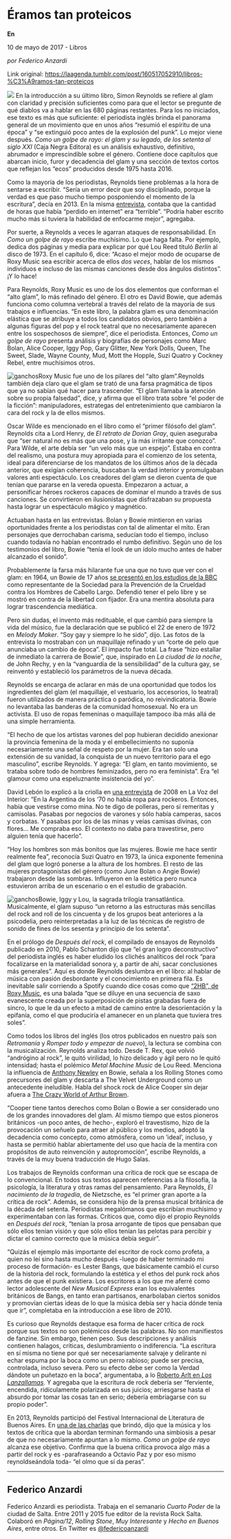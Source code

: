 # Éramos tan proteicos

**En**

10 de mayo de 2017 - Libros

_por Federico Anzardi_

Link original: https://laagenda.tumblr.com/post/160517052910/libros-%C3%A9ramos-tan-proteicos

![](https://64.media.tumblr.com/d3a6b92b5f0a46975324245af618a5fe/tumblr_inline_pk0jr3GCI21t6q87u_500.jpg)
En la introducción a su último libro, Simon Reynolds se refiere al glam con claridad y precisión suficientes como para que el lector se pregunte de qué diablos va a hablar en las 680 páginas restantes. Para los no iniciados, ese texto es más que suficiente: el periodista inglés brinda el panorama general de un movimiento que en unos años “resumió el espíritu de una época” y “se extinguió poco antes de la explosión del punk”. Lo mejor viene después. *Como un golpe de rayo: el glam y su legado, de los setenta al siglo XXI* (Caja Negra Editora) es un análisis exhaustivo, definitivo, abrumador e imprescindible sobre el género. Contiene doce capítulos que abarcan inicio, furor y decadencia del glam y una sección de textos cortos que reflejan los “ecos” producidos desde 1975 hasta 2016. 

Como la mayoría de los periodistas, Reynolds tiene problemas a la hora de sentarse a escribir. “Sería un error decir que soy disciplinado, porque la verdad es que paso mucho tiempo posponiendo el momento de la escritura”, decía en 2013. En la misma [entrevista](https://medium.com/@luchalibro/simon-reynolds-llegaba-a-melody-maker-como-mois%C3%A9s-con-las-tablas-de-la-ley-2bf66b1c484d), contaba que la cantidad de horas que había “perdido en internet” era “terrible”. “Podría haber escrito mucho más si tuviera la habilidad de enfocarme mejor”, agregaba. 

Por suerte, a Reynolds a veces le agarran ataques de responsabilidad. En *Como un golpe de rayo* escribe muchísimo. Lo que haga falta. Por ejemplo, dedica dos páginas y media para explicar por qué Lou Reed tituló *Berlin* al disco de 1973. 
En el capítulo 6, dice: “Acaso el mejor modo de ocuparse de Roxy Music sea escribir acerca de ellos *dos veces*, hablar de los mismos individuos e incluso de las mismas canciones desde dos ángulos distintos”. ¡Y lo hace! 

Para Reynolds, Roxy Music es uno de los dos elementos que conforman el “alto glam”, lo más refinado del género. El otro es David Bowie, que además funciona como columna vertebral a través del relato de la mayoría de sus trabajos e influencias. “En este libro, la palabra glam es una denominación elástica que se atribuye a todos los candidatos obvios, pero también a algunas figuras del pop y el rock teatral que no necesariamente aparecen entre los sospechosos de siempre”, dice el periodista. Entonces, *Como un golpe de rayo* presenta análisis y biografías de personajes como Marc Bolan, Alice Cooper, Iggy Pop, Gary Glitter, New York Dolls, Queen, The Sweet, Slade, Wayne County, Mud, Mott the Hopple, Suzi Quatro y Cockney Rebel, entre muchísimos otros. 

![ganchos](https://64.media.tumblr.com/d3a6b92b5f0a46975324245af618a5fe/tumblr_inline_pk0jr3GCI21t6q87u_500.jpg)Roxy Music fue uno de los pilares del “alto glam”.Reynolds también deja claro que el glam se trató de una farsa pragmática de tipos que ya no sabían qué hacer para trascender. “El glam llamaba la atención sobre su propia falsedad”, dice, y afirma que el libro trata sobre “el poder de la ficción”: manipuladores, estrategas del entretenimiento que cambiaron la cara del rock y la de ellos mismos. 

Oscar Wilde es mencionado en el libro como el “primer filósofo del glam”. Reynolds cita a Lord Henry, de *El retrato de Dorian Gray*, quien aseguraba que “ser natural no es más que una pose, y la más irritante que conozco”. Para Wilde, el arte debía ser “un velo más que un espejo”. Estaba en contra del realismo, una postura muy apropiada para el comienzo de los setenta, ideal para diferenciarse de los mandatos de los últimos años de la década anterior, que exigían coherencia, buscaban la verdad interior y promulgaban valores anti espectáculo. Los creadores del glam se dieron cuenta de que tenían que pararse en la vereda opuesta. Empezaron a actuar, a personificar héroes rockeros capaces de dominar el mundo a través de sus canciones. Se convirtieron en ilusionistas que disfrazaban su propuesta hasta lograr un espectáculo mágico y magnético. 

Actuaban hasta en las entrevistas. Bolan y Bowie mintieron en varias oportunidades frente a los periodistas con tal de alimentar el mito. Eran personajes que derrochaban carisma, seducían todo el tiempo, incluso cuando todavía no habían encontrado el rumbo definitivo. Según uno de los testimonios del libro, Bowie “tenía el look de un ídolo mucho antes de haber alcanzado el sonido”. 

Probablemente la farsa más hilarante fue una que no tuvo que ver con el glam: en 1964, un Bowie de 17 años [se presentó en los estudios de la BBC](https://www.youtube.com/watch?v=w-ShvccGqsw) como representante de la Sociedad para la Prevención de la Crueldad contra los Hombres de Cabello Largo. Defendió tener el pelo libre y se mostró en contra de la libertad con fijador. Era una mentira absoluta para lograr trascendencia mediática. 

Pero sin dudas, el invento más redituable, el que cambió para siempre la vida del músico, fue la declaración que se publicó el 22 de enero de 1972 en *Melody Maker*. “Soy gay y siempre lo he sido”, dijo. Las fotos de la entrevista lo mostraban con un maquillaje refinado y un “corte de pelo que anunciaba un cambio de época”.
El impacto fue total. La frase “hizo estallar de inmediato la carrera de Bowie”, que, inspirado en *La ciudad de la noche*, de John Rechy, y en la “vanguardia de la sensibilidad” de la cultura gay, se reinventó y estableció los parámetros de la nueva década. 

Reynolds se encarga de aclarar en más de una oportunidad que todos los ingredientes del glam (el maquillaje, el vestuario, los accesorios, lo teatral) fueron utilizados de manera práctica o paródica, no reivindicatoria. Bowie no levantaba las banderas de la comunidad homosexual. No era un activista. El uso de ropas femeninas o maquillaje tampoco iba más allá de una simple herramienta. 

 “El hecho de que los artistas varones del pop hubieran decidido anexionar la provincia femenina de la moda y el embellecimiento no suponía necesariamente una señal de respeto por la mujer. Era tan solo una extensión de su vanidad, la conquista de un nuevo territorio para el ego masculino”, escribe Reynolds. Y agrega: “El glam, en tanto movimiento, se trataba sobre todo de hombres feminizados, pero no era feminista”. Era “el glamour como una espeluznante insistencia del yo”. 

David Lebón lo explicó a la criolla en [una entrevista](http://archivo.lavoz.com.ar/nota.asp?nota_id=182211) de 2008 en La Voz del Interior: “En la Argentina de los ‘70 no había ropa para rockeros. Entonces, había que vestirse como mina. No te digo de polleras, pero sí remeritas y camisolas. Pasabas por negocios de varones y sólo había camperas, sacos y corbatas. Y pasabas por los de las minas y veías camisas divinas, con flores… Me compraba eso. El contexto no daba para travestirse, pero alguien tenía que hacerlo”. 

“Hoy los hombres son más bonitos que las mujeres. Bowie me hace sentir realmente fea”, reconocía Suzi Quatro en 1973, la única exponente femenina del glam que logró ponerse a la altura de los hombres. El resto de las mujeres protagonistas del género (como June Bolan o Angie Bowie) trabajaron desde las sombras. Influyeron en la estética pero nunca estuvieron arriba de un escenario o en el estudio de grabación. 

![ganchos](https://64.media.tumblr.com/101a5224601386ce77645bc7146b0e0c/tumblr_inline_pk0jr34d8C1t6q87u_500.jpg)Bowie, Iggy y Lou, la sagrada trilogía transatlántica.
Musicalmente, el glam supuso “un retorno a las estructuras más sencillas del rock and roll de los cincuenta y de los grupos beat anteriores a la psicodelia, pero reinterpretadas a la luz de las técnicas de registro de sonido de fines de los sesenta y principio de los setenta”. 

En el prólogo de *Después del rock*, el compilado de ensayos de Reynolds publicado en 2010, Pablo Schanton dijo que “el gran logro deconstructivo” del periodista inglés es haber eludido los clichés analíticos del rock “para focalizarse en la materialidad sonora y, a partir de ahí, sacar conclusiones más generales”. Aquí es donde Reynolds deslumbra en el libro: al hablar de música con pasión desbordante y el conocimiento en primera fila. Es inevitable salir corriendo a Spotify cuando dice cosas como que [“2HB”, de Roxy Music](https://www.youtube.com/watch?v=DRll-jqmrrw), es una balada “que se diluye en una secuencia de saxo evanescente creada por la superposición de pistas grabadas fuera de sincro, lo que le da un efecto a mitad de camino entre la desorientación y la epifanía, como el que produciría el amanecer en un planeta que tuviera tres soles”. 

Como todos los libros del inglés (los otros publicados en nuestro país son *Retromanía* y *Romper todo y empezar de nuevo*), la lectura se combina con la musicalización. Reynolds analiza todo. Desde T. Rex, que volvió “andrógino al rock”, le quitó virilidad, lo hizo delicado y ágil pero no le quitó intensidad; hasta el polémico *Metal Machine Music* de Lou Reed. Menciona la influencia de [Anthony Newley](https://www.youtube.com/watch?v=88XhOhTK3iU) en Bowie, señala a los Rolling Stones como precursores del glam y descarta a The Velvet Underground como un antecedente ineludible. Habla del shock rock de Alice Cooper sin dejar afuera a [The Crazy World of Arthur Brown](https://www.youtube.com/watch?v=en1uwIzI3SE). 

“Cooper tiene tantos derechos como Bolan o Bowie a ser considerado uno de los grandes innovadores del glam. Al mismo tiempo que estos pioneros británicos -un poco antes, de hecho-, exploró el travestismo, hizo de la provocación un señuelo para atraer al público y los medios, adoptó la decadencia como concepto, como atmósfera, como un ‘ideal’, incluso, y hasta se permitió hablar abiertamente del uso que hacía de la mentira con propósitos de auto reinvención y autopromoción”, escribe Reynolds, a través de la muy buena traducción de Hugo Salas. 

Los trabajos de Reynolds conforman una crítica de rock que se escapa de lo convencional. En todos sus textos aparecen referencias a la filosofía, la psicología, la literatura y otras ramas del pensamiento. Para Reynolds, *El nacimiento de la tragedia*, de Nietzsche, es “el primer gran aporte a la crítica de rock”. Además, se considera hijo de la prensa musical británica de la década del setenta. Periodistas megalómanos que escribían muchísimo y experimentaban con las formas. Críticos que, como dijo el propio Reynolds en *Después del rock*, “tenían la prosa arrogante de tipos que pensaban que sólo ellos tenían visión y que sólo ellos tenían las pelotas para percibir y dictar el camino correcto que la música debía seguir”. 

“Quizás el ejemplo más importante del escritor de rock como profeta, a quien no leí sino hasta mucho después -luego de haber terminado mi proceso de formación- es Lester Bangs, que básicamente cambió el curso de la historia del rock, formulando la estética y el ethos del punk rock años antes de que el punk existiera. Los escritores a los que me aferré como lector adolescente del *New Musical Express* eran los equivalentes británicos de Bangs, en tanto eran partisanos, enarbolaban ciertos sonidos y promovían ciertas ideas de lo que la música debía ser y hacia dónde tenía que ir”, completaba en la introducción a ese libro de 2010. 

Es curioso que Reynolds destaque esa forma de hacer crítica de rock porque sus textos no son polémicos desde las palabras. No son manifiestos de fanzine. Sin embargo, tienen peso. Sus descripciones y análisis contienen halagos, críticas, deslumbramiento o indiferencia. “La escritura en sí misma no tiene por qué ser necesariamente salvaje y delirante ni echar espuma por la boca como un perro rabioso; puede ser precisa, controlada, incluso severa. Pero su efecto debe ser como la Verdad dándote un puñetazo en la boca”, argumentaba, a lo [Roberto Arlt en *Los Lanzallamas*](http://www.revistacontratiempo.com.ar/arlt_lanzallamas.htm). Y agregaba que la escritura de rock debería ser “ferviente, encendida, ridículamente polarizada en sus juicios; arriesgarse hasta el absurdo por tomar las cosas tan en serio; debería embriagarse con su propio poder”. 

En 2013, Reynolds participó del Festival Internacional de Literatura de Buenos Aires. En [una de las charlas](http://frasesrockeras.blogspot.com.ar/2013/09/simon-reynolds-la-critica-musical-sus.html) que brindó, dijo que la música y los textos de crítica que la abordan terminan formando una simbiosis a pesar de que no necesariamente apuntan a lo mismo. *Como un golpe de rayo* alcanza ese objetivo. Confirma que la buena crítica provoca algo más a partir del rock y es -parafraseando a Octavio Paz y por eso mismo reynoldseándola toda- “el olmo que sí da peras”. 

  




---

 Federico Anzardi
-----------------

 Federico Anzardi es periodista. Trabaja en el semanario *Cuarto Poder* de la ciudad de Salta. Entre 2011 y 2015 fue editor de la revista Rock Salta. Colaboró en *Página/12*, *Rolling Stone*, *Muy Interesante* y *Hecho en Buenos Aires*, entre otros. En Twitter es [@federicoanzardi](https://twitter.com/federicoanzardi) 

